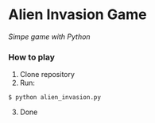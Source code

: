 # Alien Invasion Game

_Simpe game with Python_

### How to play

1. Clone repository
2. Run:

```
$ python alien_invasion.py 
``` 

3. Done
